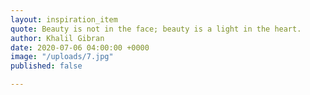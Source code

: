 ```yaml
---
layout: inspiration_item
quote: Beauty is not in the face; beauty is a light in the heart.
author: Khalil Gibran
date: 2020-07-06 04:00:00 +0000
image: "/uploads/7.jpg"
published: false

---
```

